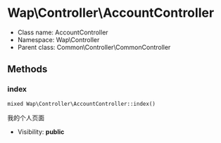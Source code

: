 Wap\Controller\AccountController
===============






* Class name: AccountController
* Namespace: Wap\Controller
* Parent class: Common\Controller\CommonController







Methods
-------


### index

    mixed Wap\Controller\AccountController::index()

我的个人页面



* Visibility: **public**



